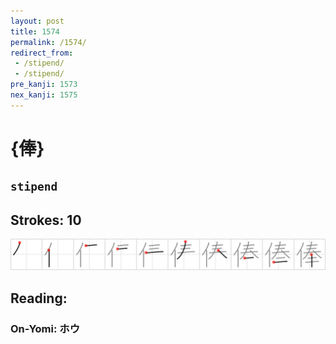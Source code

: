 ```yaml
---
layout: post
title: 1574
permalink: /1574/
redirect_from:
 - /stipend/
 - /stipend/
pre_kanji: 1573
nex_kanji: 1575
---
```


# {俸}

## `stipend`

## Strokes: 10

<div class="stroke"><img src="../images/E4BFB8.png" /></div>

## Reading:

### On-Yomi: ホウ
